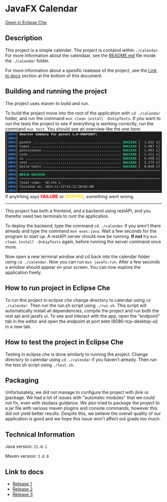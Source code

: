 # JavaFX Calendar

[Open in Eclipse Che](https://che.stud.ntnu.no/#https://gitlab.stud.idi.ntnu.no/it1901/groups-2024/gr2404/gr2404)

## Description

This project is a simple calender. The project is containd within `./calendar`. For more information about the calendaar, see the [README.md](./calendar/readme.md) file inside the `./calendar` folder.

For more information about a spesific realease of the project, see the [Link to docs](#link-to-docs) section at the bottom of this document.

## Building and running the project

The project uses maven to build and run.

To build the project move into the root of the application with `cd ./calendar` folder, and run the command `mvn clean install -DskipTests`. If you want to run the tests the project to see if everything is working correctly, run the command `mvn test`. You should see an overview like the one here:
![alt text](./docs/images/success.png) If anytrhing says <span style="color:red;font-weight:bold">FAILURE</span> or <span style="color:gold;font-weight:bold">SKIPPED</span>, something went wrong.

<hr>

This project has both a frontend, and a backend using restAPI, and you therefor need two terminals to runt the application.

To deploy the backend; type the command `cd ./calender` if you aren't there already and type the command `mvn exec:java`. Wait a few seconds for the program to start up. A restAPI server should now be running.
**If not** try `mvn clean install -DskipTests` again, before running the server command once more.

Now open a new terminal window and cd back into the calendar folder using `cd ./calendar`. Now you can run `mvn javafx:run`. After a few seconds a window should appear on your screen. You can now explore the application freely.

## How to run project in Eclipse Che

To run this project in eclipse che change directory to calendar using `cd ./calendar`. Then run the run.sh script using `./run.sh`. This script will automatically install all dependencies, compile the project and run both the rest api and javafx ui. To see and interact with the app, open the "endpoint" tab in the editor and open the endpoint at port `6080` (6080-tcp-desktop-ui) in a new tab.

## How to test the project in Eclipse Che

Testing in eclipse che is done similarly to running the project. Change directory to calendar using `cd ./calendar` if you haven't already. Then run the test.sh script using `./test.sh`.

## Packaging

Unfortunately, we did not manage to configure the project with jlink or jpackage. We had a lot of issues with "automatic modules" that we could not fix, even with studass guidance. We also tried to package the project to a jar file with various maven plugins and console commands, however this did not yield better results. Despite this, we believe the overall quality of our application is good and we hope this issue won't affect out grade too much.

## Technical Information

Java version: `21.0.1`

Maven version: `3.8.0`

## Link to docs

-   [Release 1](./docs/release1/readme.md)
-   [Release 2](./docs/release2/readme.md)
-   [Release 3](./docs/release3/readme.md)
